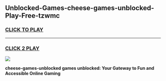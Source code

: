 
## Unblocked-Games-cheese-games-unblocked-Play-Free-tzwmc
<h3>
<a href="https://premium76.site?title=cheese-games-unblocked&ref=09A">CLICK TO PLAY</a></h3>
<hr>

<h3>
<a href="https://premium76.site?title=cheese-games-unblocked&ref=09A">CLICK 2 PLAY</a>
  
</h3>

<a href="https://premium76.site?title=cheese-games-unblocked&ref=09A"><img src="https://clearcache.store/games.png"></a>


**cheese-games-unblocked games unblocked: Your Gateway to Fun and Accessible Online Gaming**
